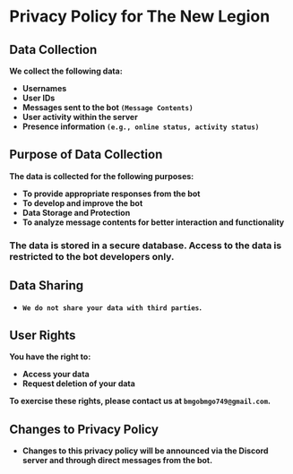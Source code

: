 # Privacy Policy for The New Legion
## Data Collection

**We collect the following data:**

- **Usernames**
- **User IDs**
- **Messages sent to the bot `(Message Contents)`**
- **User activity within the server**
- **Presence information `(e.g., online status, activity status)`**

## Purpose of Data Collection
**The data is collected for the following purposes:**

- **To provide appropriate responses from the bot**
- **To develop and improve the bot**
- **Data Storage and Protection**
- **To analyze message contents for better interaction and functionality**

### The data is stored in a secure database. Access to the data is restricted to the bot developers only.

## Data Sharing
- **`We do not share your data with third parties`.**

## User Rights
**You have the right to:**

- **Access your data**
- **Request deletion of your data**

**To exercise these rights, please contact us at `bmgobmgo749@gmail.com`.**

## Changes to Privacy Policy
- **Changes to this privacy policy will be announced via the Discord server and through direct messages from the bot.**
